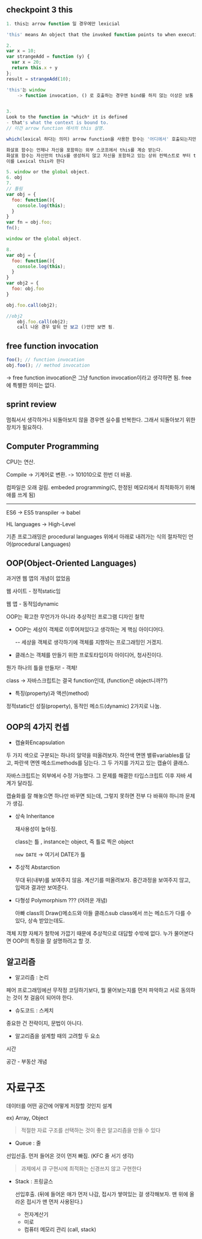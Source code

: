 ## checkpoint 3 this

```javascript
1. this는 arrow function 일 경우에만 lexicial

'this' means An object that the invoked function points to when executing.

2. 
var x = 10;
var strangeAdd = function (y) {
  var x = 20;
  return this.x + y
};
result = strangeAdd(10);

'this'는 window 
    -> function invocation, () 로 호출하는 경우엔 bind를 하지 않는 이상은 보통 window


3. 
Look to the function in *which* it is defined
- that's what the context is bound to.
// 이건 arrow function 에서의 this 설명. 

which(lexical 하다는 의미) arrow function을 사용한 함수는 '어디에서' 호출되는지만 고려해도 되기 때문. 

화살표 함수는 언제나 자신을 포함하는 외부 스코프에서 this를 계승 받는다. 
화살표 함수는 자신만의 this를 생성하지 않고 자신을 포함하고 있는 상위 컨텍스트로 부터 this를 계승 받는다. 
이를 Lexical this라 한다

5. window or the global object.
6. obj
7. 
// 틀림
var obj = {
  foo: function(){
    console.log(this);
  }
}
var fn = obj.foo;
fn();

window or the global object.

8. 
var obj = {
  foo: function(){
    console.log(this);
  }
}
var obj2 = {
  foo: obj.foo
}

obj.foo.call(obj2);

//obj2
    obj.foo.call(obj2);
    call 나온 경우 앞뒤 안 보고 ()안만 보면 됨.

```

## free function invocation

```javascript
foo(); // function invocation
obj.foo(); // method invocation
```

-> free function invocation은 그냥 function invocation이라고 생각하면 됨. free에 특별한 의미는 없다.

## sprint review

멈춰서서 생각하거나 되돌아보지 않을 경우엔 실수를 반복한다. 그래서 되돌아보기 위한 장치가 필요하다. 



## Computer Programming

CPU는 연산.

Compile -> 기계어로 변환. -> 101010으로 한번 더 바꿈.

컴파일은 오래 걸림. embeded programming(C, 한정된 메모리에서 최적화하기 위해 애를 쓰게 됨)

------

ES6 -> ES5 transpiler -> babel

HL languages -> High-Level

기존 프로그래밍은 procedural languages 위에서 아래로 내려가는 식의 절차적인 언어(procedural Languages)



## OOP(Object-Oriented Languages) 

과거엔 웹 앱의 개념이 없었음

웹 사이트 - 정적static임

웹 앱 - 동적임dynamic



OOP는 확고한 무언가가 아니라 추상적인 프로그램 디자인 철학 

- OOP는 세상이 객체로 이루어져있다고 생각하는 게 핵심 아이디어다.

  -- 세상을 객체로 생각하기에 객체를 지향하는 프로그래밍인 거겠지.

- 클래스는 객체를 만들기 위한 프로토타입이자 아이디어, 청사진이다. 

뭔가 하나의 틀을 만들자! - 객체!

class -> 자바스크립트는 결국 function인데, (function은 object니까??)

- 특징(property)과 액션(method)

정적static인 성질(property), 동적인 메소드(dynamic) 2가지로 나눔.

## OOP의 4가지 컨셉

- 캡슐화Encapsulation

두 가지 색으로 구분되는 하나의 알약을 떠올려보자. 하얀색 면엔 밸류variables를 담고, 파란색 면엔 메소드methods를 담는다. 그 두 가지를 가지고 있는 캡슐이 클래스. 

자바스크립트는 외부에서 수정 가능했다. 그 문제를 해결한 타입스크립트 이후 자바 세계가 달라짐. 

캡슐화를 잘 해놓으면 하나만 바꾸면 되는데, 그렇지 못하면 전부 다 바꿔야 하니까 문제가 생김. 

- 상속 Inheritance

  재사용성이 높아짐.

  class는 틀 , instance는 object, 즉 틀로 찍은 object

  ```new DATE``` -> 여기서 DATE가 틀

- 추상적 Abstarction

  무대 뒤(내부)를 보여주지 않음. 계산기를 떠올려보자. 중간과정을 보여주지 않고, 입력과 결과만 보여준다.

- 다형성 Polymorphism ??? (어려운 개념)

  아빠 class의 Draw()메소드와 아들 클래스sub class에서 쓰는 메소드가 다를 수 있다, 상속 받았는데도. 


객체 지향 자체가 철학에 가깝기 때문에 추상적으로 대답할 수밖에 없다. 누가 물어본다면 OOP의 특징을 잘 설명하려고 할 것.

## 알고리즘

- 알고리즘 : 논리

페어 프로그래밍에선 무작정 코딩하기보다, 뭘 물어보는지를 먼저 파악하고 서로 동의하는 것이 첫 걸음이 되어야 한다. 

- 슈도코드 : 스케치

중요한 건 전략이지, 문법이 아니다. 

- 알고리즘을 설계할 때의 고려할 두 요소

시간

공간 - 부동산 개념



# 자료구조

데이터를 어떤 공간에 어떻게 저장할 것인지 설계

ex) Array, Object

> 적절한 자료 구조를 선택하는 것이 좋은 알고리즘을 만들 수 있다

- Queue : 줄

선입선출. 먼저 들어온 것이 먼저 빠짐. (KFC 줄 서기 생각)

>  과제에서 큐 구현시에 최적화는 신경쓰지 않고 구현한다

- Stack : 프링글스

  선입후출. (뒤에 들어온 애가 먼저 나감, 접시가 쌓여있는 걸 생각해보자. 맨 위에 올라온 접시가 맨 먼저 사용된다.)

  - 전자계산기
  - 미로
  - 컴퓨터 메모리 관리 (call, stack)



